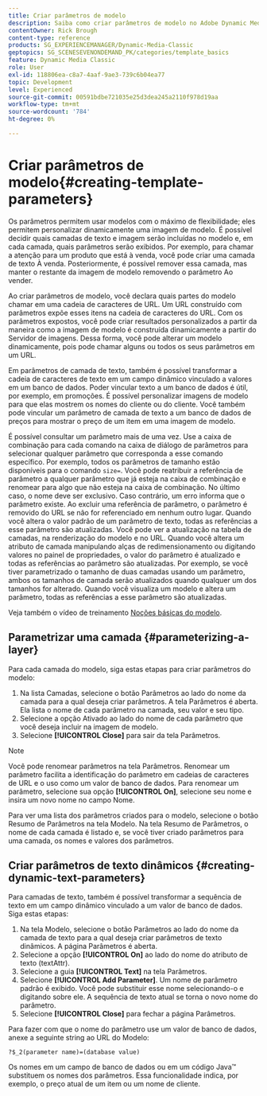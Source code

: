 ```yaml
---
title: Criar parâmetros de modelo
description: Saiba como criar parâmetros de modelo no Adobe Dynamic Media Classic.
contentOwner: Rick Brough
content-type: reference
products: SG_EXPERIENCEMANAGER/Dynamic-Media-Classic
geptopics: SG_SCENESEVENONDEMAND_PK/categories/template_basics
feature: Dynamic Media Classic
role: User
exl-id: 118806ea-c8a7-4aaf-9ae3-739c6b04ea77
topic: Development
level: Experienced
source-git-commit: 00591bdbe721035e25d3dea245a2110f978d19aa
workflow-type: tm+mt
source-wordcount: '784'
ht-degree: 0%

---
```


# Criar parâmetros de modelo{#creating-template-parameters}

Os parâmetros permitem usar modelos com o máximo de flexibilidade; eles permitem personalizar dinamicamente uma imagem de modelo. É possível decidir quais camadas de texto e imagem serão incluídas no modelo e, em cada camada, quais parâmetros serão exibidos. Por exemplo, para chamar a atenção para um produto que está à venda, você pode criar uma camada de texto À venda. Posteriormente, é possível remover essa camada, mas manter o restante da imagem de modelo removendo o parâmetro Ao vender.

Ao criar parâmetros de modelo, você declara quais partes do modelo chamar em uma cadeia de caracteres de URL. Um URL construído com parâmetros expõe esses itens na cadeia de caracteres do URL. Com os parâmetros expostos, você pode criar resultados personalizados a partir da maneira como a imagem de modelo é construída dinamicamente a partir do Servidor de imagens. Dessa forma, você pode alterar um modelo dinamicamente, pois pode chamar alguns ou todos os seus parâmetros em um URL.

Em parâmetros de camada de texto, também é possível transformar a cadeia de caracteres de texto em um campo dinâmico vinculado a valores em um banco de dados. Poder vincular texto a um banco de dados é útil, por exemplo, em promoções. É possível personalizar imagens de modelo para que elas mostrem os nomes do cliente ou do cliente. Você também pode vincular um parâmetro de camada de texto a um banco de dados de preços para mostrar o preço de um item em uma imagem de modelo.

É possível consultar um parâmetro mais de uma vez. Use a caixa de combinação para cada comando na caixa de diálogo de parâmetros para selecionar qualquer parâmetro que corresponda a esse comando específico. Por exemplo, todos os parâmetros de tamanho estão disponíveis para o comando `size=`. Você pode reatribuir a referência de parâmetro a qualquer parâmetro que já esteja na caixa de combinação e renomear para algo que não esteja na caixa de combinação. No último caso, o nome deve ser exclusivo. Caso contrário, um erro informa que o parâmetro existe. Ao excluir uma referência de parâmetro, o parâmetro é removido do URL se não for referenciado em nenhum outro lugar. Quando você altera o valor padrão de um parâmetro de texto, todas as referências a esse parâmetro são atualizadas. Você pode ver a atualização na tabela de camadas, na renderização do modelo e no URL. Quando você altera um atributo de camada manipulando alças de redimensionamento ou digitando valores no painel de propriedades, o valor do parâmetro é atualizado e todas as referências ao parâmetro são atualizadas. Por exemplo, se você tiver parametrizado o tamanho de duas camadas usando um parâmetro, ambos os tamanhos de camada serão atualizados quando qualquer um dos tamanhos for alterado. Quando você visualiza um modelo e altera um parâmetro, todas as referências a esse parâmetro são atualizadas.

Veja também o vídeo de treinamento [Noções básicas do modelo](https://s7d5.scene7.com/s7viewers/html5/VideoViewer.html?videoserverurl=https://s7d5.scene7.com/is/content/&emailurl=https://s7d5.scene7.com/s7/emailFriend&serverUrl=https://s7d5.scene7.com/is/image/&config=Scene7SharedAssets/Universal_HTML5_Video&contenturl=https://s7d5.scene7.com/skins/&asset=S7tutorials/553_Template%20Basics_converted%20renamed_Dynamic%20Banners-AVS).

## Parametrizar uma camada {#parameterizing-a-layer}

Para cada camada do modelo, siga estas etapas para criar parâmetros do modelo:

1. Na lista Camadas, selecione o botão Parâmetros ao lado do nome da camada para a qual deseja criar parâmetros. A tela Parâmetros é aberta. Ela lista o nome de cada parâmetro na camada, seu valor e seu tipo.
1. Selecione a opção Ativado ao lado do nome de cada parâmetro que você deseja incluir na imagem de modelo.
1. Selecione **[!UICONTROL Close]** para sair da tela Parâmetros.

>[!NOTE]
>
>Você pode renomear parâmetros na tela Parâmetros. Renomear um parâmetro facilita a identificação do parâmetro em cadeias de caracteres de URL e o uso como um valor de banco de dados. Para renomear um parâmetro, selecione sua opção **[!UICONTROL On]**, selecione seu nome e insira um novo nome no campo Nome.

Para ver uma lista dos parâmetros criados para o modelo, selecione o botão Resumo de Parâmetros na tela Modelo. Na tela Resumo de Parâmetros, o nome de cada camada é listado e, se você tiver criado parâmetros para uma camada, os nomes e valores dos parâmetros.

## Criar parâmetros de texto dinâmicos {#creating-dynamic-text-parameters}

Para camadas de texto, também é possível transformar a sequência de texto em um campo dinâmico vinculado a um valor de banco de dados. Siga estas etapas:

1. Na tela Modelo, selecione o botão Parâmetros ao lado do nome da camada de texto para a qual deseja criar parâmetros de texto dinâmicos. A página Parâmetros é aberta.
1. Selecione a opção **[!UICONTROL On]** ao lado do nome do atributo de texto (textAttr).
1. Selecione a guia **[!UICONTROL Text]** na tela Parâmetros.
1. Selecione **[!UICONTROL Add Parameter]**. Um nome de parâmetro padrão é exibido. Você pode substituir esse nome selecionando-o e digitando sobre ele. A sequência de texto atual se torna o novo nome do parâmetro.
1. Selecione **[!UICONTROL Close]** para fechar a página Parâmetros.

Para fazer com que o nome do parâmetro use um valor de banco de dados, anexe a seguinte string ao URL do Modelo:

```as3
?$_2(parameter name)=(database value)
```

Os nomes em um campo de banco de dados ou em um código Java™ substituem os nomes dos parâmetros. Essa funcionalidade indica, por exemplo, o preço atual de um item ou um nome de cliente.
